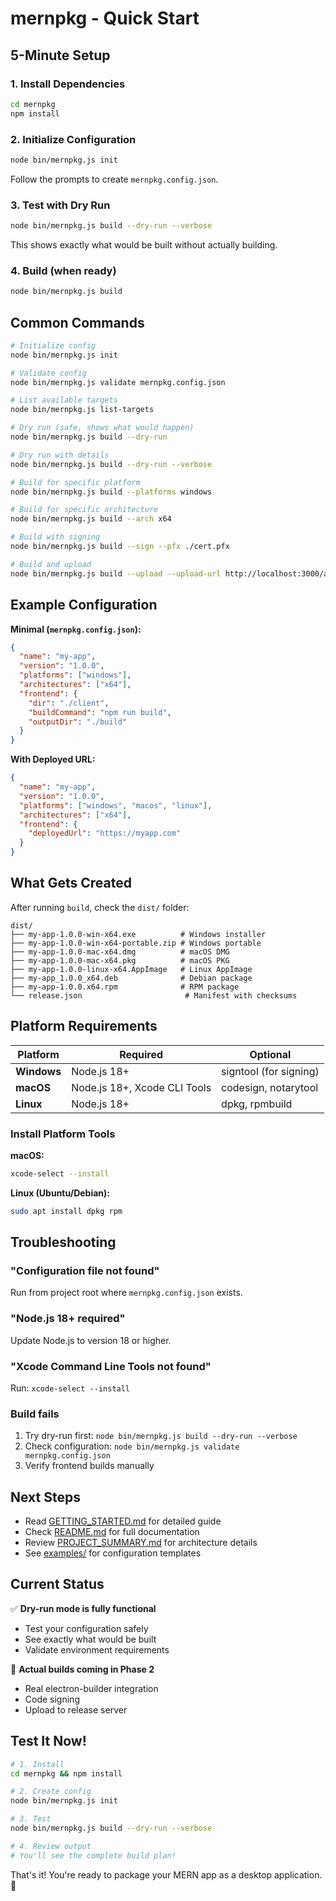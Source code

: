 # mernpkg - Quick Start

## 5-Minute Setup

### 1. Install Dependencies

```bash
cd mernpkg
npm install
```

### 2. Initialize Configuration

```bash
node bin/mernpkg.js init
```

Follow the prompts to create `mernpkg.config.json`.

### 3. Test with Dry Run

```bash
node bin/mernpkg.js build --dry-run --verbose
```

This shows exactly what would be built without actually building.

### 4. Build (when ready)

```bash
node bin/mernpkg.js build
```

## Common Commands

```bash
# Initialize config
node bin/mernpkg.js init

# Validate config
node bin/mernpkg.js validate mernpkg.config.json

# List available targets
node bin/mernpkg.js list-targets

# Dry run (safe, shows what would happen)
node bin/mernpkg.js build --dry-run

# Dry run with details
node bin/mernpkg.js build --dry-run --verbose

# Build for specific platform
node bin/mernpkg.js build --platforms windows

# Build for specific architecture
node bin/mernpkg.js build --arch x64

# Build with signing
node bin/mernpkg.js build --sign --pfx ./cert.pfx

# Build and upload
node bin/mernpkg.js build --upload --upload-url http://localhost:3000/admin/releases
```

## Example Configuration

**Minimal (`mernpkg.config.json`):**

```json
{
  "name": "my-app",
  "version": "1.0.0",
  "platforms": ["windows"],
  "architectures": ["x64"],
  "frontend": {
    "dir": "./client",
    "buildCommand": "npm run build",
    "outputDir": "./build"
  }
}
```

**With Deployed URL:**

```json
{
  "name": "my-app",
  "version": "1.0.0",
  "platforms": ["windows", "macos", "linux"],
  "architectures": ["x64"],
  "frontend": {
    "deployedUrl": "https://myapp.com"
  }
}
```

## What Gets Created

After running `build`, check the `dist/` folder:

```
dist/
├── my-app-1.0.0-win-x64.exe          # Windows installer
├── my-app-1.0.0-win-x64-portable.zip # Windows portable
├── my-app-1.0.0-mac-x64.dmg          # macOS DMG
├── my-app-1.0.0-mac-x64.pkg          # macOS PKG
├── my-app-1.0.0-linux-x64.AppImage   # Linux AppImage
├── my-app_1.0.0_x64.deb              # Debian package
├── my-app-1.0.0.x64.rpm              # RPM package
└── release.json                       # Manifest with checksums
```

## Platform Requirements

| Platform | Required | Optional |
|----------|----------|----------|
| **Windows** | Node.js 18+ | signtool (for signing) |
| **macOS** | Node.js 18+, Xcode CLI Tools | codesign, notarytool |
| **Linux** | Node.js 18+ | dpkg, rpmbuild |

### Install Platform Tools

**macOS:**
```bash
xcode-select --install
```

**Linux (Ubuntu/Debian):**
```bash
sudo apt install dpkg rpm
```

## Troubleshooting

### "Configuration file not found"
Run from project root where `mernpkg.config.json` exists.

### "Node.js 18+ required"
Update Node.js to version 18 or higher.

### "Xcode Command Line Tools not found"
Run: `xcode-select --install`

### Build fails
1. Try dry-run first: `node bin/mernpkg.js build --dry-run --verbose`
2. Check configuration: `node bin/mernpkg.js validate mernpkg.config.json`
3. Verify frontend builds manually

## Next Steps

- Read [GETTING_STARTED.md](./GETTING_STARTED.md) for detailed guide
- Check [README.md](./README.md) for full documentation
- Review [PROJECT_SUMMARY.md](./PROJECT_SUMMARY.md) for architecture details
- See [examples/](./examples/) for configuration templates

## Current Status

✅ **Dry-run mode is fully functional**
- Test your configuration safely
- See exactly what would be built
- Validate environment requirements

🚧 **Actual builds coming in Phase 2**
- Real electron-builder integration
- Code signing
- Upload to release server

## Test It Now!

```bash
# 1. Install
cd mernpkg && npm install

# 2. Create config
node bin/mernpkg.js init

# 3. Test
node bin/mernpkg.js build --dry-run --verbose

# 4. Review output
# You'll see the complete build plan!
```

That's it! You're ready to package your MERN app as a desktop application. 🚀
